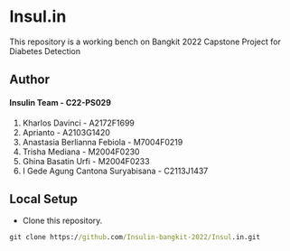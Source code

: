 # Insul.in
This repository is a working bench on Bangkit 2022 Capstone Project for Diabetes Detection

## Author
#### Insulin Team - C22-PS029  
1. Kharlos Davinci - A2172F1699  
2. Aprianto - A2103G1420  
3. Anastasia Berlianna Febiola - M7004F0219  
4. Trisha Mediana - M2004F0230  
5. Ghina Basatin Urfi - M2004F0233  
6. I Gede Agung Cantona Suryabisana - C2113J1437

## Local Setup
* Clone this repository.
```cmd
git clone https://github.com/Insulin-bangkit-2022/Insul.in.git
```
